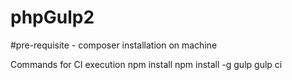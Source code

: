 # phpGulp2

#pre-requisite - composer installation on machine

Commands for CI execution
npm install 
npm install -g gulp
gulp ci
